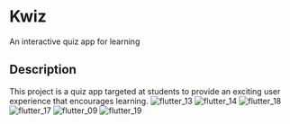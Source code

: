 # Kwiz

An interactive quiz app for learning

## Description

This project is a quiz app targeted at students to provide an exciting user experience that encourages 
learning.
![flutter_13](https://user-images.githubusercontent.com/95104961/194522790-de00ed38-aa41-4be6-ae94-d0bce6f9631c.png)
![flutter_14](https://user-images.githubusercontent.com/95104961/194522830-0a2410b1-7c05-4e6c-b6bb-55cfa22fbc9b.png)
![flutter_18](https://user-images.githubusercontent.com/95104961/194522983-9231526e-7c64-4847-8aba-0397600a56a9.png)
![flutter_17](https://user-images.githubusercontent.com/95104961/194523033-2b9ca1a0-915f-4039-85a3-8fade84ae5c9.png)
![flutter_09](https://user-images.githubusercontent.com/95104961/194523099-9d029bc1-ed82-4799-9734-3c9d91212045.png)
![flutter_19](https://user-images.githubusercontent.com/95104961/194523413-9cfa72bc-ea10-40d8-a275-b9b26c33b184.png)
